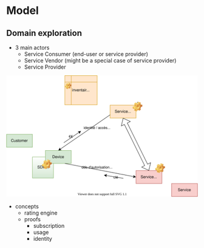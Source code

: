 # Model

## Domain exploration

- 3 main actors
    - Service Consumer (end-user or service provider)
    - Service Vendor (might be a special case of service provider)
    - Service Provider


![](./model-overview.drawio.svg)

- concepts
    - rating engine
    - proofs
        - subscription
        - usage
        - identity
